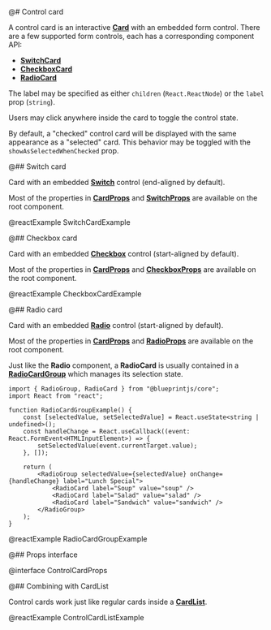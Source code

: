 @# Control card

A control card is an interactive [**Card**](#core/components/card) with an embedded form control.
There are a few supported form controls, each has a corresponding component API:

-   [**SwitchCard**](#core/components/control-card.switch-card)
-   [**CheckboxCard**](#core/components/control-card.checkbox-card)
-   [**RadioCard**](#core/components/control-card.radio-card)

The label may be specified as either `children` (`React.ReactNode`) or the `label` prop (`string`).

Users may click anywhere inside the card to toggle the control state.

By default, a "checked" control card will be displayed with the same appearance as a "selected" card.
This behavior may be toggled with the `showAsSelectedWhenChecked` prop.

@## Switch card

Card with an embedded [**Switch**](#core/components/switch) control (end-aligned by default).

Most of the properties in [**CardProps**](#core/components/card.props-interface) and
[**SwitchProps**](#core/components/switch.props-interface) are available on the root component.

@reactExample SwitchCardExample

@## Checkbox card

Card with an embedded [**Checkbox**](#core/components/checkbox) control (start-aligned by default).

Most of the properties in [**CardProps**](#core/components/card.props-interface) and
[**CheckboxProps**](#core/components/checkbox.props-interface) are available on the root component.

@reactExample CheckboxCardExample

@## Radio card

Card with an embedded [**Radio**](#core/components/radio) control (start-aligned by default).

Most of the properties in [**CardProps**](#core/components/card.props-interface) and
[**RadioProps**](#core/components/radio.props-interface) are available on the root component.

Just like the **Radio** component, a **RadioCard** is usually contained in a
[**RadioCardGroup**](#core/components/radio.radiogroup) which manages its selection state.

```tsx
import { RadioGroup, RadioCard } from "@blueprintjs/core";
import React from "react";

function RadioCardGroupExample() {
    const [selectedValue, setSelectedValue] = React.useState<string | undefined>();
    const handleChange = React.useCallback((event: React.FormEvent<HTMLInputElement>) => {
        setSelectedValue(event.currentTarget.value);
    }, []);

    return (
        <RadioGroup selectedValue={selectedValue} onChange={handleChange} label="Lunch Special">
            <RadioCard label="Soup" value="soup" />
            <RadioCard label="Salad" value="salad" />
            <RadioCard label="Sandwich" value="sandwich" />
        </RadioGroup>
    );
}
```

@reactExample RadioCardGroupExample

@## Props interface

@interface ControlCardProps

@## Combining with CardList

Control cards work just like regular cards inside a [**CardList**](#core/components/card-list).

@reactExample ControlCardListExample
